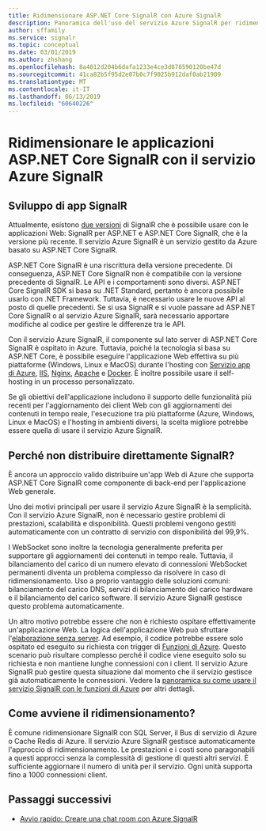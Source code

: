 ```yaml
---
title: Ridimensionare ASP.NET Core SignalR con Azure SignalR
description: Panoramica dell'uso del servizio Azure SignalR per ridimensionare le applicazioni ASP.NET Core SignalR.
author: sffamily
ms.service: signalr
ms.topic: conceptual
ms.date: 03/01/2019
ms.author: zhshang
ms.openlocfilehash: 8a4012d204b6dafa1233e4ce3d878590120be47d
ms.sourcegitcommit: 41ca82b5f95d2e07b0c7f9025b912daf0ab21909
ms.translationtype: MT
ms.contentlocale: it-IT
ms.lasthandoff: 06/13/2019
ms.locfileid: "60640226"
---
```

# <a name="scale-aspnet-core-signalr-applications-with-azure-signalr-service"></a>Ridimensionare le applicazioni ASP.NET Core SignalR con il servizio Azure SignalR

## <a name="developing-signalr-apps"></a>Sviluppo di app SignalR

Attualmente, esistono [due versioni](https://docs.microsoft.com/aspnet/core/signalr/version-differences) di SignalR che è possibile usare con le applicazioni Web: SignalR per ASP.NET e ASP.NET Core SignalR, che è la versione più recente. Il servizio Azure SignalR è un servizio gestito da Azure basato su ASP.NET Core SignalR.

ASP.NET Core SignalR è una riscrittura della versione precedente. Di conseguenza, ASP.NET Core SignalR non è compatibile con la versione precedente di SignalR. Le API e i comportamenti sono diversi. ASP.NET Core SignalR SDK si basa su .NET Standard, pertanto è ancora possibile usarlo con .NET Framework. Tuttavia, è necessario usare le nuove API al posto di quelle precedenti. Se si usa SignalR e si vuole passare ad ASP.NET Core SignalR o al servizio Azure SignalR, sarà necessario apportare modifiche al codice per gestire le differenze tra le API.

Con il servizio Azure SignalR, il componente sul lato server di ASP.NET Core SignalR è ospitato in Azure. Tuttavia, poiché la tecnologia si basa su ASP.NET Core, è possibile eseguire l'applicazione Web effettiva su più piattaforme (Windows, Linux e MacOS) durante l'hosting con [Servizio app di Azure](../app-service/overview.md), [IIS](https://docs.microsoft.com/aspnet/core/host-and-deploy/iis/index), [Nginx](https://docs.microsoft.com/aspnet/core/host-and-deploy/linux-nginx), [Apache](https://docs.microsoft.com/aspnet/core/host-and-deploy/linux-apache) e [Docker](https://docs.microsoft.com/aspnet/core/host-and-deploy/docker/index). È inoltre possibile usare il self-hosting in un processo personalizzato.

Se gli obiettivi dell'applicazione includono il supporto delle funzionalità più recenti per l'aggiornamento dei client Web con gli aggiornamenti dei contenuti in tempo reale, l'esecuzione tra più piattaforme (Azure, Windows, Linux e MacOS) e l'hosting in ambienti diversi, la scelta migliore potrebbe essere quella di usare il servizio Azure SignalR.

## <a name="why-not-deploy-signalr-myself"></a>Perché non distribuire direttamente SignalR?

È ancora un approccio valido distribuire un'app Web di Azure che supporta ASP.NET Core SignalR come componente di back-end per l'applicazione Web generale.

Uno dei motivi principali per usare il servizio Azure SignalR è la semplicità. Con il servizio Azure SignalR, non è necessario gestire problemi di prestazioni, scalabilità e disponibilità. Questi problemi vengono gestiti automaticamente con un contratto di servizio con disponibilità del 99,9%.

I WebSocket sono inoltre la tecnologia generalmente preferita per supportare gli aggiornamenti dei contenuti in tempo reale. Tuttavia, il bilanciamento del carico di un numero elevato di connessioni WebSocket permanenti diventa un problema complesso da risolvere in caso di ridimensionamento. Uso a proprio vantaggio delle soluzioni comuni: bilanciamento del carico DNS, servizi di bilanciamento del carico hardware e il bilanciamento del carico software. Il servizio Azure SignalR gestisce questo problema automaticamente.

Un altro motivo potrebbe essere che non è richiesto ospitare effettivamente un'applicazione Web. La logica dell'applicazione Web può sfruttare l'[elaborazione senza server](https://azure.microsoft.com/overview/serverless-computing/). Ad esempio, il codice potrebbe essere solo ospitato ed eseguito su richiesta con trigger di [Funzioni di Azure](https://docs.microsoft.com/azure/azure-functions/). Questo scenario può risultare complesso perché il codice viene eseguito solo su richiesta e non mantiene lunghe connessioni con i client. Il servizio Azure SignalR può gestire questa situazione dal momento che il servizio gestisce già automaticamente le connessioni. Vedere la [panoramica su come usare il servizio SignalR con le funzioni di Azure](signalr-concept-azure-functions.md) per altri dettagli.

## <a name="how-does-it-scale"></a>Come avviene il ridimensionamento?

È comune ridimensionare SignalR con SQL Server, il Bus di servizio di Azure o Cache Redis di Azure. Il servizio Azure SignalR gestisce automaticamente l'approccio di ridimensionamento. Le prestazioni e i costi sono paragonabili a questi approcci senza la complessità di gestione di questi altri servizi. È sufficiente aggiornare il numero di unità per il servizio. Ogni unità supporta fino a 1000 connessioni client.

## <a name="next-steps"></a>Passaggi successivi

* [Avvio rapido: Creare una chat room con Azure SignalR](signalr-quickstart-dotnet-core.md)